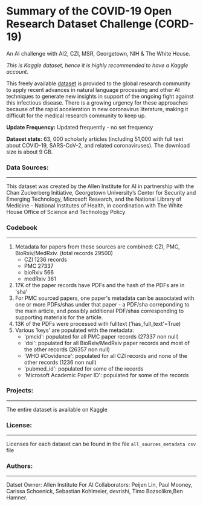 # Summary of the COVID-19 Open Research Dataset Challenge (CORD-19)
An AI challenge with AI2, CZI, MSR, Georgetown, NIH & The White House. 

_This is Kaggle dataset, hence it is highly recommended to have a Kaggle account._

This freely available [dataset](https://www.kaggle.com/allen-institute-for-ai/CORD-19-research-challenge) is provided to the global research community to apply recent advances in natural language processing and other AI techniques to generate new insights in support of the ongoing fight against this infectious disease. There is a growing urgency for these approaches because of the rapid acceleration in new coronavirus literature, making it difficult for the medical research community to keep up.

**Update Frequency:** Updated frequently - no set frequency

**Dataset stats:** 63, 000 scholarly articles (including 51,000 with full text about COVID-19, SARS-CoV-2, and related coronaviruses). The download size is about 9 GB.

### Data Sources:
--------
This dataset was created by the Allen Institute for AI in partnership with the Chan Zuckerberg Initiative, Georgetown University’s Center for Security and Emerging Technology, Microsoft Research, and the National Library of Medicine - National Institutes of Health, in coordination with The White House Office of Science and Technology Policy


### Codebook
------------
1) Metadata for papers from these sources are combined: CZI, PMC, BioRxiv/MedRxiv. (total records 29500)
	- CZI 1236 records
	- PMC 27337
	- bioRxiv 566
	- medRxiv 361
2) 17K of the paper records have PDFs and the hash of the PDFs are in 'sha'
3) For PMC sourced papers, one paper's metadata can be associated with one or more PDFs/shas under that paper - a PDF/sha correponding to the main article, and possibly additional PDF/shas corresponding to supporting materials for the article.
4)	13K of the PDFs were processed with fulltext ('has_full_text'=True)
5) Various 'keys' are populated with the metadata:
	- 'pmcid': populated for all PMC paper records (27337 non null)
	- 'doi': populated for all BioRxiv/MedRxiv paper records and most of the other records (26357 non null)
	- 'WHO #Covidence': populated for all CZI records and none of the other records (1236 non null)
	- 'pubmed_id': populated for some of the records
	- 'Microsoft Academic Paper ID': populated for some of the records


### Projects:
-------------
The entire dataset is available on Kaggle 

### License:
-------------
Licenses for each dataset can be found in the file `all_sources_metadata csv` file

### Authors:
-------------
Datset Owner: Allen Institute For AI
Collaborators: Peijen Lin, Paul Mooney, Carissa Schoenick, Sebastian Kohlmeier, devrishi, Timo Bozsolikm,Ben Hamner.
